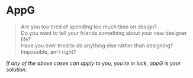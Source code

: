 # AppG

> Are you too tired of spending too much time on design?  
> Do you want to tell your friends something about your new designer life?  
> Have you ever tried to do anything else rather than designing? Impossible, am I right?  
 
_*If any of the above cases can apply to you, you're in luck, appG is your solution.*_
